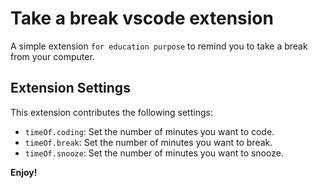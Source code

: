 # Take a break vscode extension

A simple extension `for education purpose` to remind you to take a break from your computer.

## Extension Settings

This extension contributes the following settings:

* `timeOf.coding`: Set the number of minutes you want to code.
* `timeOf.break`: Set the number of minutes you want to break.
* `timeOf.snooze`: Set the number of minutes you want to snooze.

**Enjoy!**
